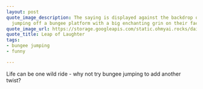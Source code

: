 ```yaml
---
layout: post
quote_image_description: The saying is displayed against the backdrop of a person
  jumping off a bungee platform with a big enchanting grin on their face.
quote_image_url: https://storage.googleapis.com/static.ohmyai.rocks/daily/2023-11-09.jpg
quote_title: Leap of Laughter
tags:
- bungee jumping
- funny

---
```


Life can be one wild ride - why not try bungee jumping to add another twist?
